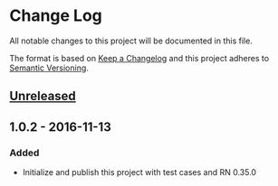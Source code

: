 # Change Log
All notable changes to this project will be documented in this file.

The format is based on [Keep a Changelog](http://keepachangelog.com/) 
and this project adheres to [Semantic Versioning](http://semver.org/).

## [Unreleased]

## 1.0.2 - 2016-11-13
### Added
- Initialize and publish this project with test cases and RN 0.35.0

[Unreleased]: https://github.com/cubefe/cubefe-compatible-rn-versions/compare/1.0.0...HEAD